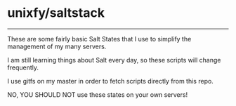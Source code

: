 # unixfy/saltstack

---

These are some fairly basic Salt States that I use to simplify the management of my many servers.

I am still learning things about Salt every day, so these scripts will change frequently.

I use gitfs on my master in order to fetch scripts directly from this repo.

NO, YOU SHOULD NOT use these states on your own servers! 
